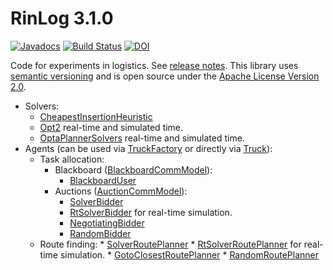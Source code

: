 # RinLog 3.1.0
[![Javadocs](https://javadoc.io/badge/com.github.rinde/rinlog.svg?color=red)](https://javadoc.io/doc/com.github.rinde/rinlog)
[![Build Status](https://travis-ci.org/rinde/RinLog.svg)](https://travis-ci.org/rinde/RinLog) 
[![DOI](https://zenodo.org/badge/doi/10.5281/zenodo.58848.svg)](http://dx.doi.org/10.5281/zenodo.58848)

Code for experiments in logistics. See [release notes](releasenotes.md). This library uses [semantic versioning](http://semver.org/) and is open source under the [Apache License Version 2.0](LICENSE).
 * Solvers:
     * [CheapestInsertionHeuristic](src/main/java/com/github/rinde/logistics/pdptw/solver/CheapestInsertionHeuristic.java)
     * [Opt2](src/main/java/com/github/rinde/logistics/pdptw/solver/Opt2.java) real-time and simulated time.
     * [OptaPlannerSolvers](src/main/java/com/github/rinde/logistics/pdptw/solver/optaplanner/OptaplannerSolvers.java) real-time and simulated time.
 * Agents (can be used via [TruckFactory](src/main/java/com/github/rinde/logistics/pdptw/mas/TruckFactory.java) or directly via [Truck](src/main/java/com/github/rinde/logistics/pdptw/mas/Truck.java)): 
    * Task allocation:
         * Blackboard ([BlackboardCommModel](src/main/java/com/github/rinde/logistics/pdptw/mas/comm/BlackboardCommModel.java)): 
             * [BlackboardUser](src/main/java/com/github/rinde/logistics/pdptw/mas/comm/BlackboardUser.java)
         * Auctions ([AuctionCommModel](src/main/java/com/github/rinde/logistics/pdptw/mas/comm/AuctionCommModel.java)):
             * [SolverBidder](src/main/java/com/github/rinde/logistics/pdptw/mas/comm/SolverBidder.java)
             * [RtSolverBidder](src/main/java/com/github/rinde/logistics/pdptw/mas/comm/RtSolverBidder.java) for real-time simulation.
             * [NegotiatingBidder](src/main/java/com/github/rinde/logistics/pdptw/mas/comm/NegotiatingBidder.java)
             * [RandomBidder](src/main/java/com/github/rinde/logistics/pdptw/mas/comm/RandomBidder.java)
   * Route finding:
         * [SolverRoutePlanner](src/main/java/com/github/rinde/logistics/pdptw/mas/route/SolverRoutePlanner.java)
         * [RtSolverRoutePlanner](src/main/java/com/github/rinde/logistics/pdptw/mas/route/RtSolverRoutePlanner.java) for real-time simulation.
         * [GotoClosestRoutePlanner](src/main/java/com/github/rinde/logistics/pdptw/mas/route/GotoClosestRoutePlanner.java)
         * [RandomRoutePlanner](src/main/java/com/github/rinde/logistics/pdptw/mas/route/RandomRoutePlanner.java)

